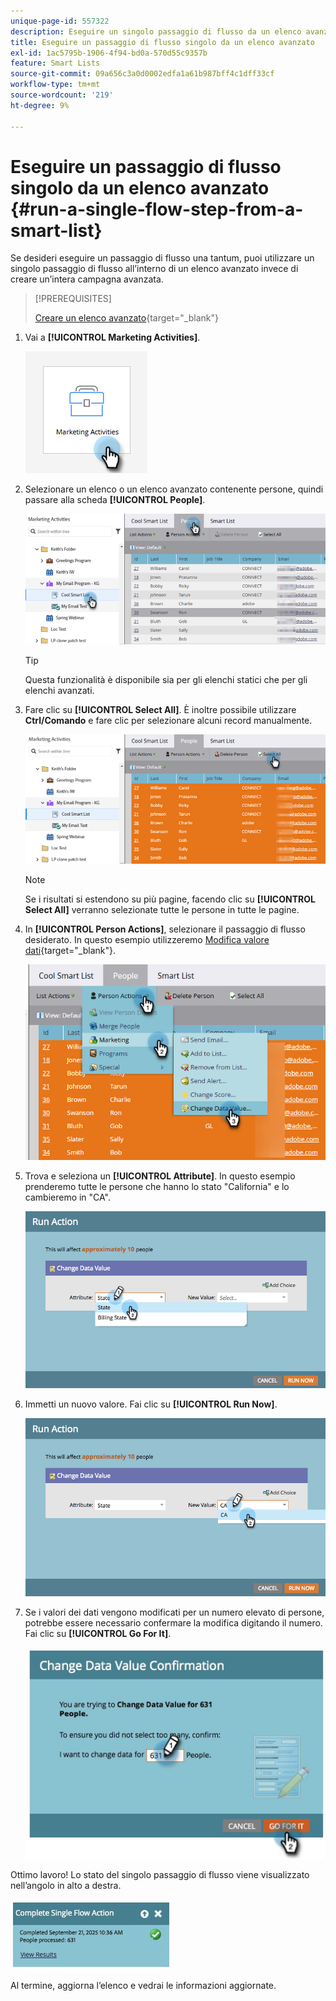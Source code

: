 ```yaml
---
unique-page-id: 557322
description: Eseguire un singolo passaggio di flusso da un elenco avanzato - Documenti Marketo - Documentazione del prodotto
title: Eseguire un passaggio di flusso singolo da un elenco avanzato
exl-id: 1ac5795b-1906-4f94-bd0a-570d55c9357b
feature: Smart Lists
source-git-commit: 09a656c3a0d0002edfa1a61b987bff4c1dff33cf
workflow-type: tm+mt
source-wordcount: '219'
ht-degree: 9%

---
```


# Eseguire un passaggio di flusso singolo da un elenco avanzato {#run-a-single-flow-step-from-a-smart-list}

Se desideri eseguire un passaggio di flusso una tantum, puoi utilizzare un singolo passaggio di flusso all’interno di un elenco avanzato invece di creare un’intera campagna avanzata.

>[!PREREQUISITES]
>
>[Creare un elenco avanzato](/help/marketo/product-docs/core-marketo-concepts/smart-lists-and-static-lists/creating-a-smart-list/create-a-smart-list.md){target="_blank"}

1. Vai a **[!UICONTROL Marketing Activities]**.

   ![](assets/run-a-single-flow-step-from-a-smart-list-1.png)

1. Selezionare un elenco o un elenco avanzato contenente persone, quindi passare alla scheda **[!UICONTROL People]**.

   ![](assets/run-a-single-flow-step-from-a-smart-list-2.png)

   >[!TIP]
   >
   >Questa funzionalità è disponibile sia per gli elenchi statici che per gli elenchi avanzati.

1. Fare clic su **[!UICONTROL Select All]**. È inoltre possibile utilizzare **Ctrl/Comando** e fare clic per selezionare alcuni record manualmente.

   ![](assets/run-a-single-flow-step-from-a-smart-list-3.png)

   >[!NOTE]
   >
   >Se i risultati si estendono su più pagine, facendo clic su **[!UICONTROL Select All]** verranno selezionate tutte le persone in tutte le pagine.

1. In **[!UICONTROL Person Actions]**, selezionare il passaggio di flusso desiderato. In questo esempio utilizzeremo [Modifica valore dati](/help/marketo/product-docs/core-marketo-concepts/smart-campaigns/flow-actions/change-data-value.md){target="_blank"}.

   ![](assets/run-a-single-flow-step-from-a-smart-list-4.png)

1. Trova e seleziona un **[!UICONTROL Attribute]**. In questo esempio prenderemo tutte le persone che hanno lo stato &quot;California&quot; e lo cambieremo in &quot;CA&quot;.

   ![](assets/run-a-single-flow-step-from-a-smart-list-5.png)

1. Immetti un nuovo valore. Fai clic su **[!UICONTROL Run Now]**.

   ![](assets/run-a-single-flow-step-from-a-smart-list-6.png)

1. Se i valori dei dati vengono modificati per un numero elevato di persone, potrebbe essere necessario confermare la modifica digitando il numero. Fai clic su **[!UICONTROL Go For It]**.

   ![](assets/run-a-single-flow-step-from-a-smart-list-7.png)

Ottimo lavoro! Lo stato del singolo passaggio di flusso viene visualizzato nell’angolo in alto a destra.

![](assets/run-a-single-flow-step-from-a-smart-list-8.png)

Al termine, aggiorna l’elenco e vedrai le informazioni aggiornate.
